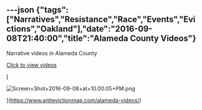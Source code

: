 ---json
{"tags":["Narratives","Resistance","Race","Events","Evictions","Oakland"],"date":"2016-09-08T21:40:00","title":"Alameda County Videos"}
---

Narrative videos in Alameda County

[Click to view videos](https://www.antievictionmap.com/alameda-videos/)

[

![Screen+Shot+2016-09-08+at+10.00.05+PM.png](https://images.squarespace-cdn.com/content/v1/52b7d7a6e4b0b3e376ac8ea2/1514068796435-KGZBQK3WQZXDJX3LY8SR/ke17ZwdGBToddI8pDm48kFxITbwW_cnDF74iE2r5jaYUqsxRUqqbr1mOJYKfIPR7LoDQ9mXPOjoJoqy81S2I8N_N4V1vUb5AoIIIbLZhVYxCRW4BPu10St3TBAUQYVKcTlBRq2oiuIfAkBX54v64s8u-tQR3o7teAorUHOAYaeks3quen3HOD_XM6Dk4bRvc/Screen%2BShot%2B2016-09-08%2Bat%2B10.00.05%2BPM.png)

](https://www.antievictionmap.com/alameda-videos/)